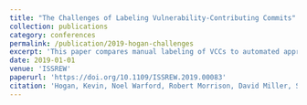 ```yaml
---
title: "The Challenges of Labeling Vulnerability-Contributing Commits"
collection: publications
category: conferences
permalink: /publication/2019-hogan-challenges
excerpt: 'This paper compares manual labeling of VCCs to automated approaches, demonstrating challenges in automating vulnerability contribution.'
date: 2019-01-01
venue: 'ISSREW'
paperurl: 'https://doi.org/10.1109/ISSREW.2019.00083'
citation: 'Hogan, Kevin, Noel Warford, Robert Morrison, David Miller, Sean Malone, and James Purtilo. 2019. “The Challenges of Labeling Vulnerability-Contributing Commits.” Proc. ISSREW, October, 270–75.'
---
```


<!-- The contents above will be part of a list of publications, if the user clicks the link for the publication than the contents of section will be rendered as a full page, allowing you to provide more information about the paper for the reader. When publications are displayed as a single page, the contents of the above "citation" field will automatically be included below this section in a smaller font. -->

<!-- I worked on this paper as an undergraduate as a member of Dr. Maithilee Kunda's [AIVAS lab](https://my.vanderbilt.edu/aivaslab/). -->
